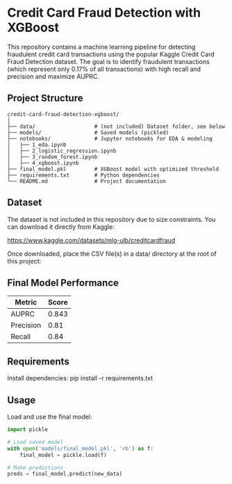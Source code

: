# Credit Card Fraud Detection with XGBoost

This repository contains a machine learning pipeline for detecting fraudulent credit card transactions using the popular Kaggle Credit Card Fraud Detection dataset. The goal is to identify fraudulent transactions (which represent only 0.17% of all transactions) with high recall and precision and maximize AUPRC.

## Project Structure

```
credit-card-fraud-detection-xgboost/
│
├── data/                   # (not included) Dataset folder, see below
├── models/                 # Saved models (pickled)
├── notebooks/              # Jupyter notebooks for EDA & modeling
│   ├── 1_eda.ipynb
│   ├── 2_logistic_regression.ipynb
│   ├── 3_random_forest.ipynb
│   ├── 4_xgboost.ipynb
├── final_model.pkl         # XGBoost model with optimized threshold
├── requirements.txt        # Python dependencies
└── README.md               # Project documentation
```
## Dataset

The dataset is not included in this repository due to size constraints. You can download it directly from Kaggle:

https://www.kaggle.com/datasets/mlg-ulb/creditcardfraud

Once downloaded, place the CSV file(s) in a data/ directory at the root of this project:

## Final Model Performance

| Metric        | Score |
|---------------|-------|
| AUPRC         | 0.843 |
| Precision      | 0.81  |
| Recall         | 0.84  |

## Requirements

Install dependencies:
pip install -r requirements.txt


## Usage

Load and use the final model:
```python
import pickle

# Load saved model
with open('models/final_model.pkl', 'rb') as f:
    final_model = pickle.load(f)

# Make predictions
preds = final_model.predict(new_data)
